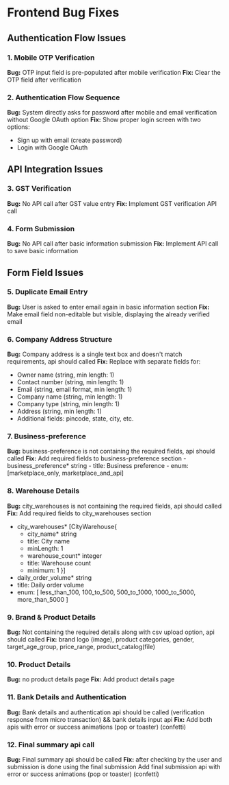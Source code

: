 # Frontend Bug Fixes

## Authentication Flow Issues

### 1. Mobile OTP Verification
**Bug:** OTP input field is pre-populated after mobile verification
**Fix:** Clear the OTP field after verification

### 2. Authentication Flow Sequence
**Bug:** System directly asks for password after mobile and email verification without Google OAuth option
**Fix:** Show proper login screen with two options:
  - Sign up with email (create password)
  - Login with Google OAuth

## API Integration Issues

### 3. GST Verification
**Bug:** No API call after GST value entry
**Fix:** Implement GST verification API call

### 4. Form Submission
**Bug:** No API call after basic information submission
**Fix:** Implement API call to save basic information

## Form Field Issues

### 5. Duplicate Email Entry
**Bug:** User is asked to enter email again in basic information section
**Fix:** Make email field non-editable but visible, displaying the already verified email

### 6. Company Address Structure
**Bug:** Company address is a single text box and doesn't match requirements, api should called
**Fix:** Replace with separate fields for:
  - Owner name (string, min length: 1)
  - Contact number (string, min length: 1)
  - Email (string, email format, min length: 1)
  - Company name (string, min length: 1)
  - Company type (string, min length: 1)
  - Address (string, min length: 1)
  - Additional fields: pincode, state, city, etc.

### 7. Business-preference
**Bug:** business-preference is not containing the required fields, api should called
**Fix:** Add required fields to business-preference section
        - business_preference* string
        - title: Business preference
        - enum: [marketplace_only, marketplace_and_api]

### 8. Warehouse Details
**Bug:** city_warehouses is not containing the required fields, api should called
**Fix:** Add required fields to city_warehouses section
  - city_warehouses* [CityWarehouse{
    - city_name* string
    - title: City name
    - minLength: 1
    - warehouse_count* integer
    - title: Warehouse count
    - minimum: 1
  }]
  - daily_order_volume* string
  - title: Daily order volume
  - enum: [ less_than_100, 100_to_500, 500_to_1000, 1000_to_5000, more_than_5000 ]

### 9.  Brand & Product Details
**Bug:** Not containing the required details along with csv upload option, api should called
**Fix:** brand logo (image), product categories, gender, target_age_group,
        price_range, product_catalog(file)

### 10. Product Details
**Bug:**  no product details page
**Fix:** Add product details page

### 11. Bank Details and Authentication
**Bug:** Bank details and authentication api should be called
        (verification response from micro transaction) && bank details input api
**Fix:** Add both apis with error or success animations (pop or toaster) (confetti)

### 12. Final summary api call
**Bug:** Final summary api should be called
**Fix:** after checking by the user and submission is done using the final submission
        Add final submission api with error or success animations (pop or toaster) (confetti)

